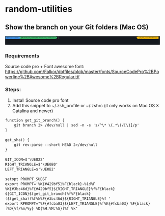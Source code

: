 # random-utilities

## Show the branch on your Git folders (Mac OS)

![Prompt](example.png?raw=true "Resulting prompt")

### Requirements
Source code pro + Font awesome font: https://github.com/Falkor/dotfiles/blob/master/fonts/SourceCodePro%2BPowerline%2BAwesome%2BRegular.ttf

### Steps:
1. Install Source code pro font
2. Add this snippet to ~/.zsh_profile or ~/.zshrc (it only works on Mac OS X Catalina and newer)

```
function get_git_branch() {
    git branch 2> /dev/null | sed -n -e 's/^\* \(.*\)/[\1]/p'
}

get_sha() {
    git rev-parse --short HEAD 2>/dev/null
}

GIT_ICON=$'\UE822'
RIGHT_TRIANGLE=$'\UE0B0'
LEFT_TRIANGLE=$'\UE0B2'

setopt PROMPT_SUBST
export PROMPT='%K{#429bf5}%F{black}~%1d%F %K{#3bc46d}%F{#429bf5}${RIGHT_TRIANGLE}%f%F{black} ${GIT_ICON}$(get_git_branch)%f%F{black}($(get_sha))%f%k%F{#3bc46d}${RIGHT_TRIANGLE}%f '
export RPROMPT="%F{#fcba03}${LEFT_TRIANGLE}%f%K{#fcba03} %F{black}[%D{%f/%m/%y} %D{%H:%M:%S}]%f %k"
```
